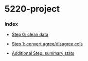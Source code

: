 # 5220-project

### Index

+ [Step 0: clean data](data_clean/data_clean.R)

+ [Step 1: convert agree/disagree cols](data_clean/convert_agree_disagree.R)




+ [Additional Step: summary stats](summary_stats/summary_stats.Rmd)
